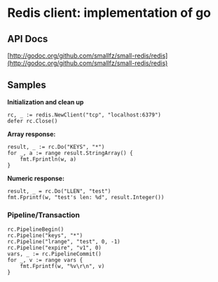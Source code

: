 # Redis client: implementation of go


## API Docs

[http://godoc.org/github.com/smallfz/small-redis/redis](http://godoc.org/github.com/smallfz/small-redis/redis)

## Samples

**Initialization and clean up**

	rc, _ := redis.NewClient("tcp", "localhost:6379")
    defer rc.Close()

**Array response:**

    result, _ := rc.Do("KEYS", "*")
    for _, a := range result.StringArray() {
		fmt.Fprintln(w, a)
    }

**Numeric response:**

	result, _ = rc.Do("LLEN", "test")
    fmt.Fprintf(w, "test's len: %d", result.Integer())

### Pipeline/Transaction

	rc.PipelineBegin()
    rc.Pipeline("keys", "*")
    rc.Pipeline("lrange", "test", 0, -1)
    rc.Pipeline("expire", "v1", 0)
    vars, _ := rc.PipelineCommit()
    for _, v := range vars {
		fmt.Fprintf(w, "%v\r\n", v)
    }



